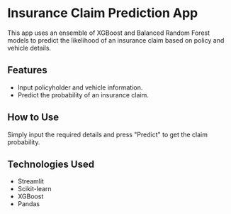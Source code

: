 
# Insurance Claim Prediction App
This app uses an ensemble of XGBoost and Balanced Random Forest models to predict the likelihood of an insurance claim based on policy and vehicle details.

## Features
- Input policyholder and vehicle information.
- Predict the probability of an insurance claim.

## How to Use
Simply input the required details and press "Predict" to get the claim probability.

## Technologies Used
- Streamlit
- Scikit-learn
- XGBoost
- Pandas
